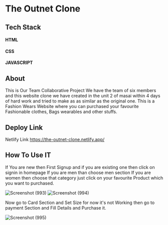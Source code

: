# The Outnet Clone

## Tech Stack
#### HTML
#### CSS 
#### JAVASCRIPT


## About
This is Our Team Collaborative Project We have the team of six members and this website clone we have created in the unit 2 of masai within 4 days of hard work and tried to make as as similar as the original one. This is a Fashion Wears Website where you can purchased your favourite Fashionable clothes, Bags wearables and other stuffs.

## Deploy Link
Netlify Link 
https://the-outnet-clone.netlify.app/

## How To Use IT

If You are new then First Signup and if you are existing one then click on signin in homepage If you are men than choose men section If you are women then choose that category just click on your favourite Product which you want to purchased.


![Screenshot (993)](https://user-images.githubusercontent.com/104290715/189978651-b32499bc-24df-4546-97a0-64418ca5dd3a.png)
![Screenshot (994)](https://user-images.githubusercontent.com/104290715/189978655-339eb60c-55c3-4382-b704-3507d9c6d797.png)

Now go to Card Section and Set Size for now it's not Working then go to payment Section and Fill Details and Purchase it.  


![Screenshot (995)](https://user-images.githubusercontent.com/104290715/189978645-77b1929a-941d-4975-886a-b370c0b3d058.png)


